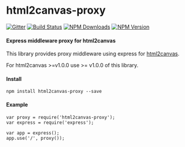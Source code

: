 html2canvas-proxy
=================

[![Gitter](https://badges.gitter.im/Join%20Chat.svg)](https://gitter.im/niklasvh/html2canvas?utm_source=badge&utm_medium=badge&utm_campaign=pr-badge) 
[![Build Status](https://travis-ci.org/niklasvh/html2canvas-proxy-nodejs.svg)](https://travis-ci.org/niklasvh/html2canvas-proxy-nodejs)
[![NPM Downloads](https://img.shields.io/npm/dm/html2canvas-proxy.svg)](https://www.npmjs.org/package/html2canvas-proxy)
[![NPM Version](https://img.shields.io/npm/v/html2canvas-proxy.svg)](https://www.npmjs.org/package/html2canvas-proxy)

#### Express middleware proxy for html2canvas ####

This library provides proxy middleware using express for [html2canvas](https://github.com/niklasvh/html2canvas).

For html2canvas >=v1.0.0 use >= v1.0.0 of this library.

#### Install ####

    npm install html2canvas-proxy --save

#### Example ####

    var proxy = require('html2canvas-proxy');
    var express = require('express');

    var app = express();
    app.use('/', proxy());


